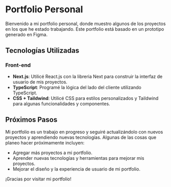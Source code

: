 # Portfolio Personal

Bienvenido a mi portfolio personal, donde muestro algunos de los proyectos en los que he estado trabajando. Este portfolio está basado en un prototipo generado en Figma.

## Tecnologías Utilizadas

### Front-end

- **Next.js**: Utilicé React.js con la libreria Next para construir la interfaz de usuario de mis proyectos.
- **TypeScript**: Programé la lógica del lado del cliente utilizando TypeScript.
- **CSS + Taildwind**: Utilicé CSS para estilos personalizados y Taildwind para algunas funcionalidades y componentes.

## Próximos Pasos

Mi portfolio es un trabajo en progreso y seguiré actualizándolo con nuevos proyectos y aprendiendo nuevas tecnologías. Algunas de las cosas que planeo hacer próximamente incluyen:

- Agregar más proyectos a mi portfolio.
- Aprender nuevas tecnologías y herramientas para mejorar mis proyectos.
- Mejorar el diseño y la experiencia de usuario de mi portfolio.

¡Gracias por visitar mi portfolio!